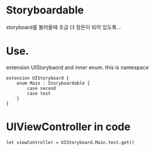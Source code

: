 # Storyboardable
storyboard를 불러올때 조금 더 정돈이 되어 있도록...

# Use.
extension UIStorybaord and inner enum. this is namespace
```
extension UIStoryboard {
    enum Main : Storyboardable {
        case second
        case test
    }
}
```

# UIViewController in code
```
let viewController = UIStoryboard.Main.test.get()
```

